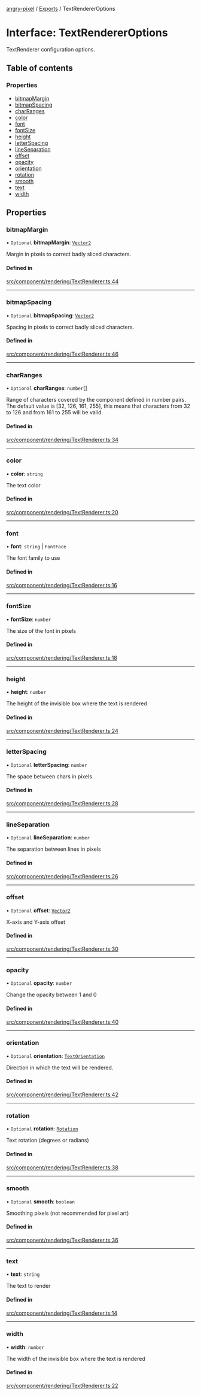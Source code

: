 [angry-pixel](../README.md) / [Exports](../modules.md) / TextRendererOptions

# Interface: TextRendererOptions

TextRenderer configuration options.

## Table of contents

### Properties

- [bitmapMargin](TextRendererOptions.md#bitmapmargin)
- [bitmapSpacing](TextRendererOptions.md#bitmapspacing)
- [charRanges](TextRendererOptions.md#charranges)
- [color](TextRendererOptions.md#color)
- [font](TextRendererOptions.md#font)
- [fontSize](TextRendererOptions.md#fontsize)
- [height](TextRendererOptions.md#height)
- [letterSpacing](TextRendererOptions.md#letterspacing)
- [lineSeparation](TextRendererOptions.md#lineseparation)
- [offset](TextRendererOptions.md#offset)
- [opacity](TextRendererOptions.md#opacity)
- [orientation](TextRendererOptions.md#orientation)
- [rotation](TextRendererOptions.md#rotation)
- [smooth](TextRendererOptions.md#smooth)
- [text](TextRendererOptions.md#text)
- [width](TextRendererOptions.md#width)

## Properties

### bitmapMargin

• `Optional` **bitmapMargin**: [`Vector2`](../classes/Vector2.md)

Margin in pixels to correct badly sliced characters.

#### Defined in

[src/component/rendering/TextRenderer.ts:44](https://github.com/angry-pixel-studio/angry-pixel-engine/blob/2e7a4eb/src/component/rendering/TextRenderer.ts#L44)

___

### bitmapSpacing

• `Optional` **bitmapSpacing**: [`Vector2`](../classes/Vector2.md)

Spacing in pixels to correct badly sliced characters.

#### Defined in

[src/component/rendering/TextRenderer.ts:46](https://github.com/angry-pixel-studio/angry-pixel-engine/blob/2e7a4eb/src/component/rendering/TextRenderer.ts#L46)

___

### charRanges

• `Optional` **charRanges**: `number`[]

Range of characters covered by the component defined in number pairs.
The default value is [32, 126, 161, 255], this means that characters
from 32 to 126 and from 161 to 255 will be valid.

#### Defined in

[src/component/rendering/TextRenderer.ts:34](https://github.com/angry-pixel-studio/angry-pixel-engine/blob/2e7a4eb/src/component/rendering/TextRenderer.ts#L34)

___

### color

• **color**: `string`

The text color

#### Defined in

[src/component/rendering/TextRenderer.ts:20](https://github.com/angry-pixel-studio/angry-pixel-engine/blob/2e7a4eb/src/component/rendering/TextRenderer.ts#L20)

___

### font

• **font**: `string` \| `FontFace`

The font family to use

#### Defined in

[src/component/rendering/TextRenderer.ts:16](https://github.com/angry-pixel-studio/angry-pixel-engine/blob/2e7a4eb/src/component/rendering/TextRenderer.ts#L16)

___

### fontSize

• **fontSize**: `number`

The size of the font in pixels

#### Defined in

[src/component/rendering/TextRenderer.ts:18](https://github.com/angry-pixel-studio/angry-pixel-engine/blob/2e7a4eb/src/component/rendering/TextRenderer.ts#L18)

___

### height

• **height**: `number`

The height of the invisible box where the text is rendered

#### Defined in

[src/component/rendering/TextRenderer.ts:24](https://github.com/angry-pixel-studio/angry-pixel-engine/blob/2e7a4eb/src/component/rendering/TextRenderer.ts#L24)

___

### letterSpacing

• `Optional` **letterSpacing**: `number`

The space between chars in pixels

#### Defined in

[src/component/rendering/TextRenderer.ts:28](https://github.com/angry-pixel-studio/angry-pixel-engine/blob/2e7a4eb/src/component/rendering/TextRenderer.ts#L28)

___

### lineSeparation

• `Optional` **lineSeparation**: `number`

The separation between lines in pixels

#### Defined in

[src/component/rendering/TextRenderer.ts:26](https://github.com/angry-pixel-studio/angry-pixel-engine/blob/2e7a4eb/src/component/rendering/TextRenderer.ts#L26)

___

### offset

• `Optional` **offset**: [`Vector2`](../classes/Vector2.md)

X-axis and Y-axis offset

#### Defined in

[src/component/rendering/TextRenderer.ts:30](https://github.com/angry-pixel-studio/angry-pixel-engine/blob/2e7a4eb/src/component/rendering/TextRenderer.ts#L30)

___

### opacity

• `Optional` **opacity**: `number`

Change the opacity between 1 and 0

#### Defined in

[src/component/rendering/TextRenderer.ts:40](https://github.com/angry-pixel-studio/angry-pixel-engine/blob/2e7a4eb/src/component/rendering/TextRenderer.ts#L40)

___

### orientation

• `Optional` **orientation**: [`TextOrientation`](../enums/TextOrientation.md)

Direction in which the text will be rendered.

#### Defined in

[src/component/rendering/TextRenderer.ts:42](https://github.com/angry-pixel-studio/angry-pixel-engine/blob/2e7a4eb/src/component/rendering/TextRenderer.ts#L42)

___

### rotation

• `Optional` **rotation**: [`Rotation`](../classes/Rotation.md)

Text rotation (degrees or radians)

#### Defined in

[src/component/rendering/TextRenderer.ts:38](https://github.com/angry-pixel-studio/angry-pixel-engine/blob/2e7a4eb/src/component/rendering/TextRenderer.ts#L38)

___

### smooth

• `Optional` **smooth**: `boolean`

Smoothing pixels (not recommended for pixel art)

#### Defined in

[src/component/rendering/TextRenderer.ts:36](https://github.com/angry-pixel-studio/angry-pixel-engine/blob/2e7a4eb/src/component/rendering/TextRenderer.ts#L36)

___

### text

• **text**: `string`

The text to render

#### Defined in

[src/component/rendering/TextRenderer.ts:14](https://github.com/angry-pixel-studio/angry-pixel-engine/blob/2e7a4eb/src/component/rendering/TextRenderer.ts#L14)

___

### width

• **width**: `number`

The width of the invisible box where the text is rendered

#### Defined in

[src/component/rendering/TextRenderer.ts:22](https://github.com/angry-pixel-studio/angry-pixel-engine/blob/2e7a4eb/src/component/rendering/TextRenderer.ts#L22)
